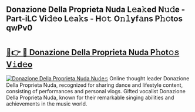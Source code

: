 ## Donazione Della Proprieta Nuda L𝚎a𝚔ed N𝚞𝚍e - Part-iLC Vi𝚍𝚎o L𝚎a𝚔s - H𝚘𝚝 O𝚗𝚕yf𝚊ns P𝚑𝚘tos qwPv0

# <h2><a href="http://kf8q94c.oniu.top/?m=Donazione+Della+Proprieta+Nuda">🔗👉 🔴 Donazione Della Proprieta Nuda P𝚑ot𝚘𝚜 V𝚒d𝚎o</a></h2>

[![Donazione Della Proprieta Nuda Nu𝚍e𝚜](https://i.imgur.com/0qMVB7G.gif)](http://kf8q94c.oniu.top/?m=Donazione+Della+Proprieta+Nuda)
Online thought leader Donazione Della Proprieta Nuda, recognized for sharing dance and lifestyle content, consisting of performances and personal vlogs. Gifted vocalist Donazione Della Proprieta Nuda, known for their remarkable singing abilities and achievements in the music world.  
